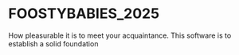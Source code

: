 # FOOSTYBABIES_2025
How pleasurable it is to meet your acquaintance. This software is to 
establish a solid foundation 
